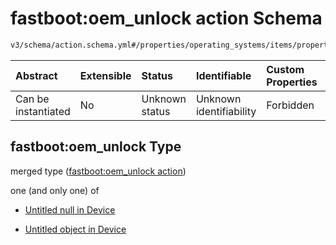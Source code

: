 # fastboot:oem_unlock action Schema

```txt
v3/schema/action.schema.yml#/properties/operating_systems/items/properties/steps/items/properties/actions/items/oneOf/4/properties/fastboot:oem_unlock
```



| Abstract            | Extensible | Status         | Identifiable            | Custom Properties | Additional Properties | Access Restrictions | Defined In                                                          |
| :------------------ | :--------- | :------------- | :---------------------- | :---------------- | :-------------------- | :------------------ | :------------------------------------------------------------------ |
| Can be instantiated | No         | Unknown status | Unknown identifiability | Forbidden         | Allowed               | none                | [device.schema.json*](../device.schema.json "open original schema") |

## fastboot:oem_unlock Type

merged type ([fastboot:oem_unlock action](device-properties-operating-systems-operating-system-properties-steps-step-properties-group-step-action-oneof-fastbootoem_unlock-action-properties-fastbootoem_unlock-action.md))

one (and only one) of

*   [Untitled null in Device](device-properties-operating-systems-operating-system-properties-steps-step-properties-group-step-action-oneof-fastbootoem_unlock-action-properties-fastbootoem_unlock-action-oneof-0.md "check type definition")

*   [Untitled object in Device](device-properties-operating-systems-operating-system-properties-steps-step-properties-group-step-action-oneof-fastbootoem_unlock-action-properties-fastbootoem_unlock-action-oneof-1.md "check type definition")

